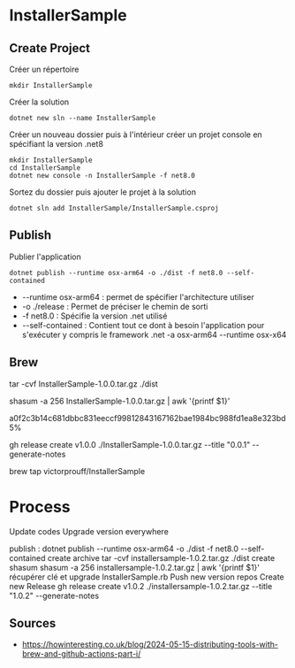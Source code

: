 # InstallerSample

## Create Project

Créer un répertoire
```
mkdir InstallerSample
``` 

Créer la solution

```
dotnet new sln --name InstallerSample
```
Créer un nouveau dossier puis à l'intérieur créer un projet console en spécifiant la version .net8
```
mkdir InstallerSample
cd InstallerSample
dotnet new console -n InstallerSample -f net8.0
``` 

Sortez du dossier puis ajouter le projet à la solution
```
dotnet sln add InstallerSample/InstallerSample.csproj  
```

## Publish

Publier l'application
```
dotnet publish --runtime osx-arm64 -o ./dist -f net8.0 --self-contained
```

- --runtime osx-arm64 :  permet de spécifier l'architecture utiliser
- -o ./release : Permet de préciser le chemin de sorti
- -f net8.0 : Spécifie la version .net utilisé
- --self-contained : Contient tout ce dont à besoin l'application pour s'exécuter y compris le framework .net
-a osx-arm64 
--runtime osx-x64

## Brew

tar -cvf InstallerSample-1.0.0.tar.gz ./dist

shasum -a 256 InstallerSample-1.0.0.tar.gz | awk '{printf $1}'

a0f2c3b14c681dbbc831eeccf99812843167162bae1984bc988fd1ea8e323bd5%

gh release create v1.0.0 ./InstallerSample-1.0.0.tar.gz --title "0.0.1" --generate-notes

brew tap victorprouff/InstallerSample


# Process
Update codes
Upgrade version everywhere

publish :
dotnet publish --runtime osx-arm64 -o ./dist -f net8.0 --self-contained
create archive
tar -cvf installersample-1.0.2.tar.gz ./dist
create shasum
shasum -a 256 installersample-1.0.2.tar.gz | awk '{printf $1}'
récupérer clé et upgrade InstallerSample.rb
Push new version repos
Create new Release
gh release create v1.0.2 ./installersample-1.0.2.tar.gz --title "1.0.2" --generate-notes

## Sources

- https://howinteresting.co.uk/blog/2024-05-15-distributing-tools-with-brew-and-github-actions-part-i/


